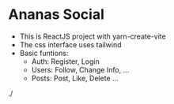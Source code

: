 # Ananas Social

- This is ReactJS project with yarn-create-vite
- The css interface uses tailwind
- Basic funtions:
  + Auth: Register, Login
  + Users: Follow, Change Info, ...
  + Posts: Post, Like, Delete ...

./
    
